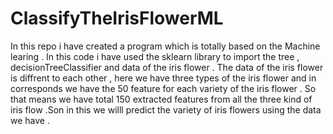 # ClassifyTheIrisFlowerML
In this repo i have created a program which is totally based on the Machine learing . In this code i have used the sklearn library to import the tree , decisionTreeClassifier and  data of the iris flower . The data of the iris flower is diffrent to each other , here we have three types of the iris flower and in corresponds we have the 50 feature for each variety of the iris flower . So that means we have total 150 extracted features from all the three kind of iris flow .Son in this we willl predict the variety of iris flowers using the data we have .
